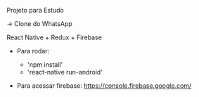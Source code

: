 Projeto para Estudo

-> Clone do WhatsApp

React Native + Redux + Firebase


- Para rodar:
    -  'npm install'
	-  'react-native run-android'
	
	
- Para acessar firebase: https://console.firebase.google.com/
